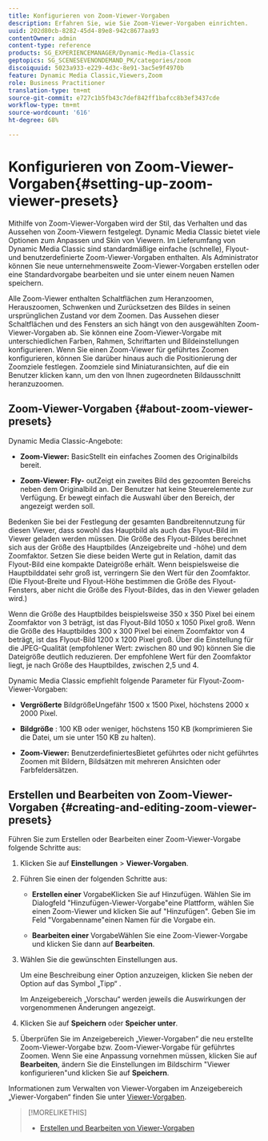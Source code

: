 ```yaml
---
title: Konfigurieren von Zoom-Viewer-Vorgaben
description: Erfahren Sie, wie Sie Zoom-Viewer-Vorgaben einrichten.
uuid: 202d80cb-8282-45d4-89e8-942c8677aa93
contentOwner: admin
content-type: reference
products: SG_EXPERIENCEMANAGER/Dynamic-Media-Classic
geptopics: SG_SCENESEVENONDEMAND_PK/categories/zoom
discoiquuid: 5023a933-e229-4d3c-8e91-3ac5e9f4970b
feature: Dynamic Media Classic,Viewers,Zoom
role: Business Practitioner
translation-type: tm+mt
source-git-commit: e727c1b5fb43c7def842ff1bafcc8b3ef3437cde
workflow-type: tm+mt
source-wordcount: '616'
ht-degree: 68%

---
```



# Konfigurieren von Zoom-Viewer-Vorgaben{#setting-up-zoom-viewer-presets}

Mithilfe von Zoom-Viewer-Vorgaben wird der Stil, das Verhalten und das Aussehen von Zoom-Viewern festgelegt. Dynamic Media Classic bietet viele Optionen zum Anpassen und Skin von Viewern. Im Lieferumfang von Dynamic Media Classic sind standardmäßige einfache (schnelle), Flyout- und benutzerdefinierte Zoom-Viewer-Vorgaben enthalten. Als Administrator können Sie neue unternehmensweite Zoom-Viewer-Vorgaben erstellen oder eine Standardvorgabe bearbeiten und sie unter einem neuen Namen speichern.

Alle Zoom-Viewer enthalten Schaltflächen zum Heranzoomen, Herauszoomen, Schwenken und Zurücksetzen des Bildes in seinen ursprünglichen Zustand vor dem Zoomen. Das Aussehen dieser Schaltflächen und des Fensters an sich hängt von den ausgewählten Zoom-Viewer-Vorgaben ab. Sie können eine Zoom-Viewer-Vorgabe mit unterschiedlichen Farben, Rahmen, Schriftarten und Bildeinstellungen konfigurieren. Wenn Sie einen Zoom-Viewer für geführtes Zoomen konfigurieren, können Sie darüber hinaus auch die Positionierung der Zoomziele festlegen. Zoomziele sind Miniaturansichten, auf die ein Benutzer klicken kann, um den von Ihnen zugeordneten Bildausschnitt heranzuzoomen.

## Zoom-Viewer-Vorgaben {#about-zoom-viewer-presets}

Dynamic Media Classic-Angebote:

* **Zoom-Viewer:**
BasicStellt ein einfaches Zoomen des Originalbilds bereit.

* **Zoom-Viewer: Fly-**
outZeigt ein zweites Bild des gezoomten Bereichs neben dem Originalbild an. Der Benutzer hat keine Steuerelemente zur Verfügung. Er bewegt einfach die Auswahl über den Bereich, der angezeigt werden soll.

Bedenken Sie bei der Festlegung der gesamten Bandbreitennutzung für diesen Viewer, dass sowohl das Hauptbild als auch das Flyout-Bild im Viewer geladen werden müssen. Die Größe des Flyout-Bildes berechnet sich aus der Größe des Hauptbildes (Anzeigebreite und -höhe) und dem Zoomfaktor. Setzen Sie diese beiden Werte gut in Relation, damit das Flyout-Bild eine kompakte Dateigröße erhält. Wenn beispielsweise die Hauptbilddatei sehr groß ist, verringern Sie den Wert für den Zoomfaktor. (Die Flyout-Breite und Flyout-Höhe bestimmen die Größe des Flyout-Fensters, aber nicht die Größe des Flyout-Bildes, das in den Viewer geladen wird.)

Wenn die Größe des Hauptbildes beispielsweise 350 x 350 Pixel bei einem Zoomfaktor von 3 beträgt, ist das Flyout-Bild 1050 x 1050 Pixel groß. Wenn die Größe des Hauptbildes 300 x 300 Pixel bei einem Zoomfaktor von 4 beträgt, ist das Flyout-Bild 1200 x 1200 Pixel groß. Über die Einstellung für die JPEG-Qualität (empfohlener Wert: zwischen 80 und 90) können Sie die Dateigröße deutlich reduzieren. Der empfohlene Wert für den Zoomfaktor liegt, je nach Größe des Hauptbildes, zwischen 2,5 und 4.

Dynamic Media Classic empfiehlt folgende Parameter für Flyout-Zoom-Viewer-Vorgaben:

* **Vergrößerte**
BildgrößeUngefähr 1500 x 1500 Pixel, höchstens 2000 x 2000 Pixel.

* **Bildgröße**
: 100 KB oder weniger, höchstens 150 KB (komprimieren Sie die Datei, um sie unter 150 KB zu halten).

* **Zoom-Viewer:**
BenutzerdefiniertesBietet geführtes oder nicht geführtes Zoomen mit Bildern, Bildsätzen mit mehreren Ansichten oder Farbfeldersätzen.

## Erstellen und Bearbeiten von Zoom-Viewer-Vorgaben {#creating-and-editing-zoom-viewer-presets}

Führen Sie zum Erstellen oder Bearbeiten einer Zoom-Viewer-Vorgabe folgende Schritte aus:

1. Klicken Sie auf **Einstellungen** > **Viewer-Vorgaben**.
1. Führen Sie einen der folgenden Schritte aus:

   * **Erstellen einer**
VorgabeKlicken Sie auf Hinzufügen. Wählen Sie im Dialogfeld &quot;Hinzufügen-Viewer-Vorgabe&quot;eine Plattform, wählen Sie einen Zoom-Viewer und klicken Sie auf &quot;Hinzufügen&quot;. Geben Sie im Feld &quot;Vorgabenname&quot;einen Namen für die Vorgabe ein.

   * **Bearbeiten einer**
VorgabeWählen Sie eine Zoom-Viewer-Vorgabe und klicken Sie dann auf 
**Bearbeiten**.

1. Wählen Sie die gewünschten Einstellungen aus.

   Um eine Beschreibung einer Option anzuzeigen, klicken Sie neben der Option auf das Symbol „Tipp“ .

   Im Anzeigebereich „Vorschau“ werden jeweils die Auswirkungen der vorgenommenen Änderungen angezeigt.

1. Klicken Sie auf **Speichern** oder **Speicher unter**.
1. Überprüfen Sie im Anzeigebereich „Viewer-Vorgaben“ die neu erstellte Zoom-Viewer-Vorgabe bzw. Zoom-Viewer-Vorgabe für geführtes Zoomen. Wenn Sie eine Anpassung vornehmen müssen, klicken Sie auf **Bearbeiten**, ändern Sie die Einstellungen im Bildschirm &quot;Viewer konfigurieren&quot;und klicken Sie auf **Speichern**.

Informationen zum Verwalten von Viewer-Vorgaben im Anzeigebereich „Viewer-Vorgaben“ finden Sie unter [Viewer-Vorgaben](application-setup.md#viewer_presets).

>[!MORELIKETHIS]
>
>* [Erstellen und Bearbeiten von Viewer-Vorgaben](application-setup.md#adding_and_editing_viewer_presets)

